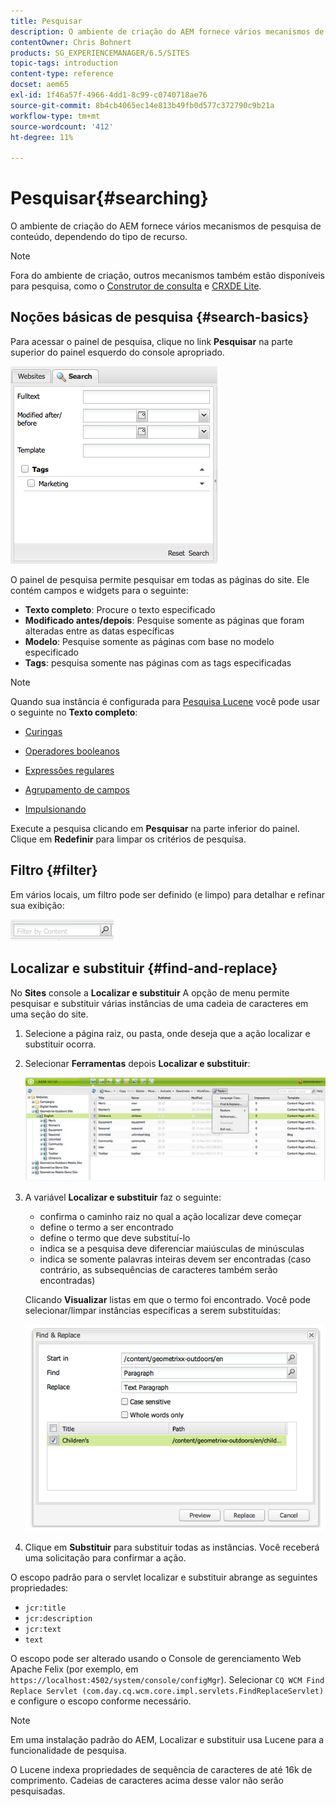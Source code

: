 ```yaml
---
title: Pesquisar
description: O ambiente de criação do AEM fornece vários mecanismos de pesquisa de conteúdo, dependendo do tipo de recurso.
contentOwner: Chris Bohnert
products: SG_EXPERIENCEMANAGER/6.5/SITES
topic-tags: introduction
content-type: reference
docset: aem65
exl-id: 1f46a57f-4966-4dd1-8c99-c0740718ae76
source-git-commit: 8b4cb4065ec14e813b49fb0d577c372790c9b21a
workflow-type: tm+mt
source-wordcount: '412'
ht-degree: 11%

---
```


# Pesquisar{#searching}

O ambiente de criação do AEM fornece vários mecanismos de pesquisa de conteúdo, dependendo do tipo de recurso.

>[!NOTE]
>
>Fora do ambiente de criação, outros mecanismos também estão disponíveis para pesquisa, como o [Construtor de consulta](/help/sites-developing/querybuilder-api.md) e [CRXDE Lite](/help/sites-developing/developing-with-crxde-lite.md).

## Noções básicas de pesquisa {#search-basics}

Para acessar o painel de pesquisa, clique no link **Pesquisar** na parte superior do painel esquerdo do console apropriado.

![chlimage_1-101](assets/chlimage_1-101.png)

O painel de pesquisa permite pesquisar em todas as páginas do site. Ele contém campos e widgets para o seguinte:

* **Texto completo**: Procure o texto especificado
* **Modificado antes/depois**: Pesquise somente as páginas que foram alteradas entre as datas específicas
* **Modelo**: Pesquise somente as páginas com base no modelo especificado
* **Tags**: pesquisa somente nas páginas com as tags especificadas

>[!NOTE]
>
>Quando sua instância é configurada para [Pesquisa Lucene](/help/sites-deploying/queries-and-indexing.md) você pode usar o seguinte no **Texto completo**:
>
>* [Curingas](https://lucene.apache.org/core/5_3_1/queryparser/org/apache/lucene/queryparser/classic/package-summary.html#Wildcard_Searches)
>* [Operadores booleanos](https://lucene.apache.org/core/5_3_1/queryparser/org/apache/lucene/queryparser/classic/package-summary.html#Boolean_operators)
>
>* [Expressões regulares](https://lucene.apache.org/core/5_3_1/queryparser/org/apache/lucene/queryparser/classic/package-summary.html#Regexp_Searches)
>* [Agrupamento de campos](https://lucene.apache.org/core/5_3_1/queryparser/org/apache/lucene/queryparser/classic/package-summary.html#Field_Grouping)
>* [Impulsionando](https://lucene.apache.org/core/5_3_1/queryparser/org/apache/lucene/queryparser/classic/package-summary.html#Boosting_a_Term)
>

Execute a pesquisa clicando em **Pesquisar** na parte inferior do painel. Clique em **Redefinir** para limpar os critérios de pesquisa.

## Filtro {#filter}

Em vários locais, um filtro pode ser definido (e limpo) para detalhar e refinar sua exibição:

![chlimage_1-102](assets/chlimage_1-102.png)

## Localizar e substituir {#find-and-replace}

No **Sites** console a **Localizar e substituir** A opção de menu permite pesquisar e substituir várias instâncias de uma cadeia de caracteres em uma seção do site.

1. Selecione a página raiz, ou pasta, onde deseja que a ação localizar e substituir ocorra.
1. Selecionar **Ferramentas** depois **Localizar e substituir**:

   ![screen_shot_2012-02-15at120346pm](assets/screen_shot_2012-02-15at120346pm.png)

1. A variável **Localizar e substituir** faz o seguinte:

   * confirma o caminho raiz no qual a ação localizar deve começar
   * define o termo a ser encontrado
   * define o termo que deve substituí-lo
   * indica se a pesquisa deve diferenciar maiúsculas de minúsculas
   * indica se somente palavras inteiras devem ser encontradas (caso contrário, as subsequências de caracteres também serão encontradas)

   Clicando **Visualizar** listas em que o termo foi encontrado. Você pode selecionar/limpar instâncias específicas a serem substituídas:

   ![screen_shot_2012-02-15at120719pm](assets/screen_shot_2012-02-15at120719pm.png)

1. Clique em **Substituir** para substituir todas as instâncias. Você receberá uma solicitação para confirmar a ação.

O escopo padrão para o servlet localizar e substituir abrange as seguintes propriedades:

* `jcr:title`
* `jcr:description`
* `jcr:text`
* `text`

O escopo pode ser alterado usando o Console de gerenciamento Web Apache Felix (por exemplo, em `https://localhost:4502/system/console/configMgr`). Selecionar `CQ WCM Find Replace Servlet (com.day.cq.wcm.core.impl.servlets.FindReplaceServlet)` e configure o escopo conforme necessário.

>[!NOTE]
>
>Em uma instalação padrão do AEM, Localizar e substituir usa Lucene para a funcionalidade de pesquisa.
>
>O Lucene indexa propriedades de sequência de caracteres de até 16k de comprimento. Cadeias de caracteres acima desse valor não serão pesquisadas.
